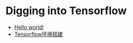 # Digging into Tensorflow
* [Hello world!](./hello_world.md)
* [Tensorflow环境搭建](./set_up_tensorflow_env.md)
